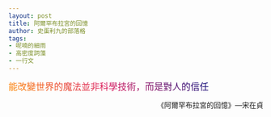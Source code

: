 ```yaml
---
layout: post
title: 阿爾罕布拉宮的回憶
author: 史蛋利九的部落格
tags:
- 呢喃的細雨
- 高密度詞藻
- 一行文
---
```


<span style="font-size: large;
background: -webkit-linear-gradient(45deg, #ff8a00, #da1b60, #090979);
-webkit-background-clip: text;
-webkit-text-fill-color: transparent;">
能改變世界的魔法並非科學技術，而是對人的信任
</span>
<div style="text-align: right;">
《阿爾罕布拉宮的回憶》—宋在貞
</div>

